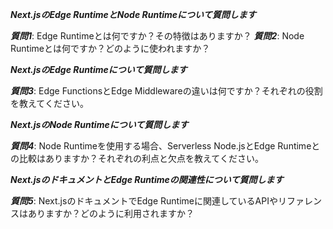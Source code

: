 ***Next.jsのEdge RuntimeとNode Runtimeについて質問します***

***質問1***: Edge Runtimeとは何ですか？その特徴はありますか？
***質問2***: Node Runtimeとは何ですか？どのように使われますか？

***Next.jsのEdge Runtimeについて質問します***

***質問3***: Edge FunctionsとEdge Middlewareの違いは何ですか？それぞれの役割を教えてください。

***Next.jsのNode Runtimeについて質問します***

***質問4***: Node Runtimeを使用する場合、Serverless Node.jsとEdge Runtimeとの比較はありますか？それぞれの利点と欠点を教えてください。

***Next.jsのドキュメントとEdge Runtimeの関連性について質問します***

***質問5***: Next.jsのドキュメントでEdge Runtimeに関連しているAPIやリファレンスはありますか？どのように利用されますか？